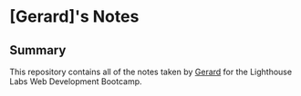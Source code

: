 # [Gerard]'s Notes

## Summary

This repository contains all of the notes taken by [Gerard](https://github.com/gerard-c) for the Lighthouse Labs Web Development Bootcamp.